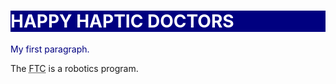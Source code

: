 <!DOCTYPE html>
<html>
<head>
<title>Page Title</title>
</head>
<body>

<h1 style="background-color:navy; color:white"> HAPPY HAPTIC DOCTORS </h1>

<p style = "color: navy;"> My first paragraph.</p>

<p>The <abbr title="First Tech Challenge">FTC</abbr> is a robotics program.</p>

</body>
</html>
